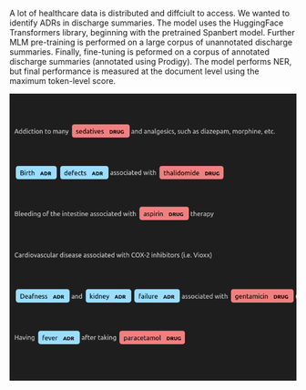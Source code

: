 A lot of healthcare data is distributed and diffciult to access. We wanted to identify ADRs in discharge summaries. The model uses the HuggingFace Transformers library, beginning with the pretrained Spanbert model. Further MLM pre-training is performed on a large corpus of unannotated discharge summaries. Finally, fine-tuning is peformed on a corpus of annotated discharge summaries (annotated using Prodigy). The model performs NER, but final performance is measured at the document level using the maximum token-level score.

![alt text](adr.jpg "Image")